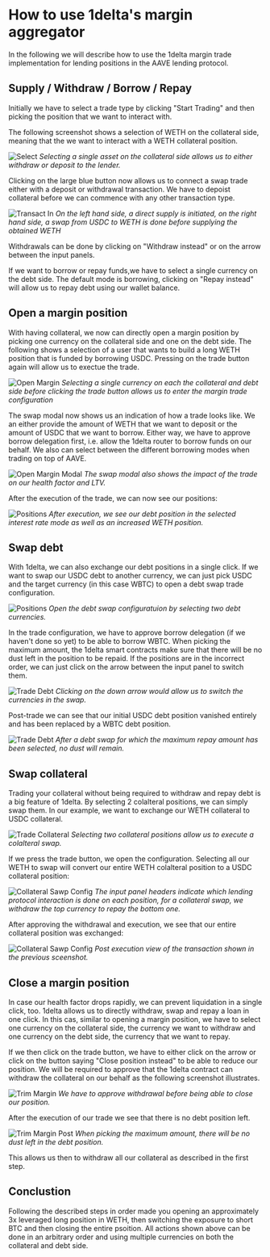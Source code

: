 # How to use 1delta's margin aggregator

In the following we will describe how to use the 1delta margin trade implementation for lending positions in the AAVE lending protocol.

## Supply / Withdraw / Borrow / Repay

Initially we have to select a trade type by clicking "Start Trading" and then picking the position that we want to interact with. 

The following screenshot shows a selection of WETH on the collateral side, meaning that the we want to interact with a WETH collateral position.

![Select](../assets//delegation/select-single.png "Pick the trade!") 
*Selecting a single asset on the collateral side allows us to either withdraw or deposit to the lender.*

Clicking on the large blue button now allows us to connect a swap trade either with a deposit or withdrawal transaction. 
We have to depoist collateral before we can commence with any other transaction type.

![Transact In](../assets//delegation/swap-in.png "Supply collateral!") 
*On the left hand side, a direct supply is initiated, on the right hand side, a swap from USDC to WETH is done before supplying the obtained WETH*

Withdrawals can be done by clicking on "Withdraw instead" or on the arrow between the input panels.

If we want to borrow or repay funds,we have to select a single currency on the debt side. The default mode is borrowing, clicking on "Repay instead" will allow us to repay debt using our wallet balance.

## Open a margin position

With having collateral, we now can directly open a margin position by picking one currency on the collateral side and one on the debt side. 
The following shows a selection of a user that wants to build a long WETH position that is funded by borrowing USDC. Pressing on the trade button again will allow us to exectue the trade.

![Open Margin](../assets//delegation//select-margin-open.png "Open a margin position!") 
*Selecting a single currency on each the collateral and debt side before clicking the trade button allows us to enter the margin trade configuration*

The swap modal now shows us an indication of how a trade looks like. We an either provide the amount of WETH that we want to deposit or the amount of USDC that we want to borrow. Either way, we have to approve borrow delegation first, i.e. allow the 1delta router to borrow funds on our behalf. We also can select between the different borrowing modes when trading on top of AAVE.

![Open Margin Modal](../assets//delegation//margin-open.png "Trade!") 
*The swap modal also shows the impact of the trade on our health factor and LTV.*

After the execution of the trade, we can now see our positions:

![Positions](../assets//delegation/position.png "") 
*After execution, we see our debt position in the selected interest rate mode as well as an increased WETH position.*

## Swap debt

With 1delta, we can also exchange our debt positions in a single click. If we want to swap our USDC debt to another currency, we can just pick USDC and the target currency (in this case WBTC) to open a debt swap trade configuration.

![Positions](../assets//delegation/select-debt-swap.png "") 
*Open the debt swap configuratuion by selecting two debt currencies.*

In the trade configuration, we have to approve borrow delegation (if we haven't done so yet) to be able to borrow WBTC. When picking the maximum amount, the 1delta smart contracts make sure that there will be no dust left in the position to be repaid. If the positions are in the incorrect order, we can just click on the arrow between the input panel to switch them.

![Trade Debt](../assets//delegation/debt-swap.png "") 
*Clicking on the down arrow would allow us to switch the currencies in the swap.*

Post-trade we can see that our initial USDC debt position vanished entirely and has been replaced by a WBTC debt position.

![Trade Debt](../assets//delegation/post-debt-swap.png "") 
*After a debt swap for which the maximum repay amount has been selected, no dust will remain.*

## Swap collateral

Trading your collateral without being required to withdraw and repay debt is a big feature of 1delta. By selecting 2 colalteral positions, we can simply swap them. In our example, we want to exchange our WETH collateral to USDC collateral.

![Trade Collateral](../assets//delegation/select-collateral-swap.png "") 
*Selecting two collateral positions allow us to execute a colalteral swap.*

If we press the trade button, we open the configuration. Selecting all our WETH to swap will convert our entire WETH colalteral position to a USDC collateral position:

![Collateral Sawp Config](../assets//delegation/collateral-swap.png "") 
*The input panel headers indicate which lending protocol interaction is done on each position, for a collateral swap, we withdraw the top currency to repay the bottom one.*

After approving the withdrawal and execution, we see that our entire collateral position was exchanged:

![Collateral Sawp Config](../assets//delegation/post-collateral-swap.png "") 
*Post execution view of the transaction shown in the previous sceenshot.*

## Close a margin position

In case our health factor drops rapidly, we can prevent liquidation in a single click, too. 1delta allows us to directly withdraw, swap and repay a loan in one click. 
In this cas, similar to opening a margin position, we have to select one currency on the collateral side, the currency we want to withdraw and one currency on the debt side, the currency that we want to repay.

If we then click on the trade button, we have to either click on the arrow or click on the button saying "Close position instead" to be able to reduce our position. We will be required to approve that the 1delta contract can withdraw the collateral on our behalf as the following screenshot illustrates.

![Trim Margin](../assets//delegation/margin-trim.png "") 
*We have to approve withdrawal before being able to close our position.*


After the execution of our trade we see that there is no debt position left.

![Trim Margin Post](../assets//delegation/post-margin-trim.png "") 
*When picking the maximum amount, there will be no dust left in the debt position.*


This allows us then to withdraw all our collateral as described in the first step.

## Conclustion

Following the described steps in order made you opening an approximately 3x leveraged long position in WETH, then switching the exposure to short BTC and then closing the entire psoition.
All actions shown above can be done in an arbitrary order and using multiple currencies on both the collateral and debt side.